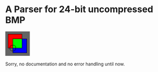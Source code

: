 # A Parser for 24-bit uncompressed BMP
![logo](https://raw.githubusercontent.com/Buerstenmacher/BMP_cpp_IO/master/sample.bmp)

Sorry, no documentation and no error handling until now. 
